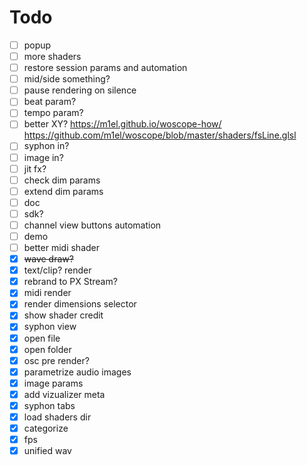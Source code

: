 # Todo

- [ ] popup
- [ ] more shaders
- [ ] restore session params and automation
- [ ] mid/side something?
- [ ] pause rendering on silence
- [ ] beat param?
- [ ] tempo param?
- [ ] better XY? https://m1el.github.io/woscope-how/ https://github.com/m1el/woscope/blob/master/shaders/fsLine.glsl
- [ ] syphon in?
- [ ] image in?
- [ ] jit fx?
- [ ] check dim params
- [ ] extend dim params
- [ ] doc
- [ ] sdk?
- [ ] channel view buttons automation 
- [ ] demo
- [ ] better midi shader
- [x] ~~wave draw?~~
- [x] text/clip? render
- [x] rebrand to PX Stream?
- [x] midi render
- [x] render dimensions selector
- [x] show shader credit
- [x] syphon view
- [x] open file
- [x] open folder
- [x] osc pre render?
- [x] parametrize audio images
- [x] image params
- [x] add vizualizer meta
- [x] syphon tabs
- [x] load shaders dir
- [x] categorize
- [x] fps
- [x] unified wav

